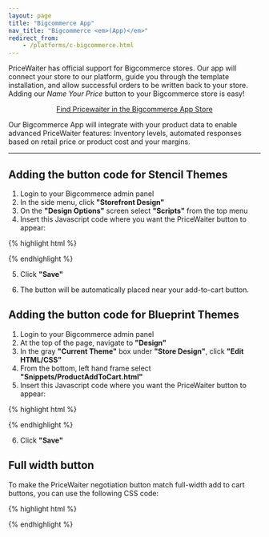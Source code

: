 ```yaml
---
layout: page
title: "Bigcommerce App"
nav_title: "Bigcommerce <em>(App)</em>"
redirect_from:
    - /platforms/c-bigcommerce.html
---
```


PriceWaiter has official support for Bigcommerce stores. Our app will connect your store to our platform, guide you through the template installation, and allow successful orders to be written back to your store. Adding our <em>Name Your Price</em> button to your Bigcommerce store is easy!

<center>
    <a class="btn btn-primary btn-outline btn-lg" href="https://www.bigcommerce.com/apps/name-your-price-pricewaiter/" target="_blank">Find Pricewaiter in the Bigcommerce App Store</a>
</center>

Our Bigcommerce App will integrate with your product data to enable advanced PriceWaiter features: Inventory levels, automated responses based on retail price or product cost and your margins.

* * *

## Adding the button code for Stencil Themes

1. Login to your Bigcommerce admin panel
2. In the side menu, click __"Storefront Design"__
3. On the __"Design Options"__ screen select __"Scripts"__ from the top menu
4. Insert this Javascript code where you want the PriceWaiter button to appear:

{% highlight html %}
<!-- Begin PriceWaiter Widget Button -->
<script src="https://widget.pricewaiter.com/script/<your api key here>.js" async></script>
<!-- End PriceWaiter Widget Button -->
{% endhighlight %}

<ol start="5">
    <li>Click <strong>"Save"</strong></li>
</ol>
<ol start="6">
    <li>The button will be automatically placed near your add-to-cart button.</li>
</ol>


## Adding the button code for Blueprint Themes

1. Login to your Bigcommerce admin panel
2. At the top of the page, navigate to __"Design"__
3. In the gray __"Current Theme"__ box under __"Store Design"__, click __"Edit HTML/CSS"__
4. From the bottom, left hand frame select __"Snippets/ProductAddToCart.html"__
5. Insert this Javascript code where you want the PriceWaiter button to appear:

{% highlight html %}
<!-- Begin PriceWaiter Widget Button -->
<div>
    <span id="pricewaiter"></span>
</div>
<script src="https://widget.pricewaiter.com/script/<your api key here>.js" async></script>
<!-- End PriceWaiter Widget Button -->
{% endhighlight %}

<ol start="6">
    <li>Click <strong>"Save"</strong></li>
</ol>


## Full width button

To make the PriceWaiter negotiation button match full-width add to cart buttons, you can use the following CSS code:

{% highlight html %}
<!-- Begin PriceWaiter Widget Button -->
<style>
.pricewaiter--wrap iframe {
  width: 100% !important;
}
</style>

<div class="pricewaiter--wrap">
    <span id="pricewaiter"></span>
</div>
<script src="https://widget.pricewaiter.com/script/<your api key here>.js" async></script>
<!-- End PriceWaiter Widget Button -->
{% endhighlight %}
